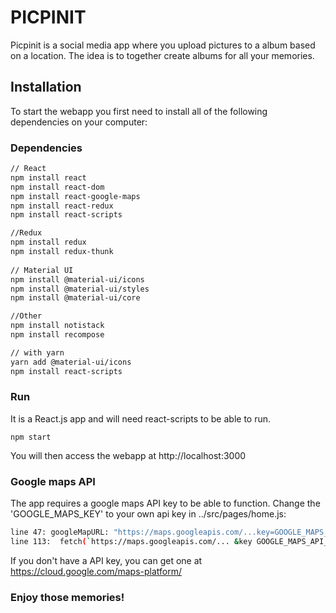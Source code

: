 # PICPINIT

Picpinit is a social media app where you upload pictures to a album based on a location. The idea is to together create albums for all your memories. 

## Installation
To start the webapp you first need to install all of the following dependencies on your computer:

### Dependencies

```bash
// React
npm install react
npm install react-dom
npm install react-google-maps
npm install react-redux
npm install react-scripts

//Redux
npm install redux
npm install redux-thunk
  
// Material UI 
npm install @material-ui/icons
npm install @material-ui/styles
npm install @material-ui/core

//Other
npm install notistack
npm install recompose

// with yarn
yarn add @material-ui/icons
npm install react-scripts
```
### Run

It is a React.js app and will need react-scripts to be able to run.

```
npm start
```

You will then access the webapp at http://localhost:3000

### Google maps API

The app requires a google maps API key to be able to function. 
Change the 'GOOGLE_MAPS_KEY' to your own api key in ../src/pages/home.js:

```bash
line 47: googleMapURL: "https://maps.googleapis.com/...key=GOOGLE_MAPS_API_KEY&language=en",
line 113:  fetch(`https://maps.googleapis.com/... &key GOOGLE_MAPS_API_KEY&language=en`)

```
If you don't have a API key, you can get one at https://cloud.google.com/maps-platform/

### Enjoy those memories!
